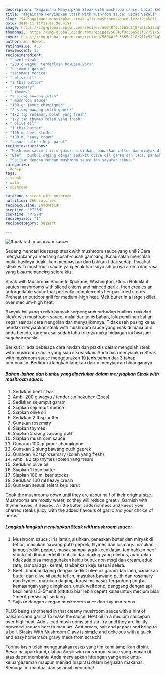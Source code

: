 ```yaml
---
description: "Bagaimana Menyiapkan Steak with mushroom sauce, Lezat Sekali"
title: "Bagaimana Menyiapkan Steak with mushroom sauce, Lezat Sekali"
slug: 194-bagaimana-menyiapkan-steak-with-mushroom-sauce-lezat-sekali
date: 2020-11-11T18:05:26.418Z
image: https://img-global.cpcdn.com/recipes/56040f0c3665d1f8/751x532cq70/steak-with-mushroom-sauce-foto-resep-utama.jpg
thumbnail: https://img-global.cpcdn.com/recipes/56040f0c3665d1f8/751x532cq70/steak-with-mushroom-sauce-foto-resep-utama.jpg
cover: https://img-global.cpcdn.com/recipes/56040f0c3665d1f8/751x532cq70/steak-with-mushroom-sauce-foto-resep-utama.jpg
author: Ann Howell
ratingvalue: 4.5
reviewcount: 13
recipeingredient:
- " beef steak"
- "200 g wagyu  tenderloin hokubee 2pcs"
- "sejumput garam"
- "sejumput merica"
- " olive oil"
- "2 tbsp butter"
- " rosemary"
- " thymes"
- "2 siung bawang putih"
- " mushroom sauce"
- "100 gr jamur champignon"
- "2 siung bawang putih geprek"
- "1/2 tsp rosemary boleh yang fresh"
- "1/2 tsp thymes boleh yang fresh"
- " olive oil"
- "1 tbsp butter"
- "100 ml beef stocks"
- "100 ml heavy cream"
- "sesuai selera keju parut"
recipeinstructions:
- "Mushroom sauce : iris jamur, sisihkan, panaskan butter dan minyak di teflon, masukan bawang putih geprek, thymes dan rosmary. masukan jamur, sedikit pepper, masak sampai agak kecoklatan, tambahkan beef stock (ini dibuat terlebih dahulu dari daging yang direbus, atau kalau tidak ada bisa menggunakan kaldu bubuk non msg) dan cream, aduk rata, sampai agak kental, tambahkan keju sesuai selera."
- "Beef : bumbui daging dengan sedikit olive oil garam dan lada, panaskan butter dan olive oil pada teflon, masukan bawang putih dan rosemary dan thymes, masukan daging, durasi memasak tergantung tingkat kematangan yang diinginkan, untuk well done, panggang dengan api kecil persisi 3-5menit (ditutup biar lebih cepet) kalau untuk medium bisa 2menit persisi api sedang."
- "Sajikan dengan dengan mushroom sauce dan sayuran rebus."
categories:
- Resep
tags:
- steak
- with
- mushroom

katakunci: steak with mushroom 
nutrition: 266 calories
recipecuisine: Indonesian
preptime: "PT23M"
cooktime: "PT57M"
recipeyield: "1"
recipecategory: Dessert

---
```



![Steak with mushroom sauce](https://img-global.cpcdn.com/recipes/56040f0c3665d1f8/751x532cq70/steak-with-mushroom-sauce-foto-resep-utama.jpg)

Sedang mencari ide resep steak with mushroom sauce yang unik? Cara menyiapkannya memang susah-susah gampang. Kalau salah mengolah maka hasilnya tidak akan memuaskan dan bahkan tidak sedap. Padahal steak with mushroom sauce yang enak harusnya sih punya aroma dan rasa yang bisa memancing selera kita.

Steak with Mushroom Sauce In Spokane, Washington, Gloria Holmdahl sautes mushrooms with sliced onions and minced garlic, then creates an unforgettable sauce that perfectly complements her pan-fried steaks. Preheat an outdoor grill for medium-high heat. Melt butter in a large skillet over medium-high heat.

Banyak hal yang sedikit banyak berpengaruh terhadap kualitas rasa dari steak with mushroom sauce, mulai dari jenis bahan, lalu pemilihan bahan segar sampai cara mengolah dan menyajikannya. Tidak usah pusing kalau hendak menyiapkan steak with mushroom sauce yang enak di mana pun anda berada, karena asal sudah tahu triknya maka hidangan ini bisa jadi suguhan spesial.


Berikut ini ada beberapa cara mudah dan praktis dalam mengolah steak with mushroom sauce yang siap dikreasikan. Anda bisa menyiapkan Steak with mushroom sauce menggunakan 19 jenis bahan dan 3 tahap pembuatan. Berikut ini langkah-langkah dalam menyiapkan hidangannya.

<!--inarticleads1-->

##### Bahan-bahan dan bumbu yang diperlukan dalam menyiapkan Steak with mushroom sauce:

1. Sediakan  beef steak
1. Ambil 200 g wagyu / tenderloin hokubee (2pcs)
1. Sediakan sejumput garam
1. Siapkan sejumput merica
1. Siapkan  olive oil
1. Sediakan 2 tbsp butter
1. Gunakan  rosemary
1. Siapkan  thymes
1. Siapkan 2 siung bawang putih
1. Siapkan  mushroom sauce
1. Gunakan 100 gr jamur champignon
1. Gunakan 2 siung bawang putih geprek
1. Gunakan 1/2 tsp rosemary (boleh yang fresh)
1. Ambil 1/2 tsp thymes (boleh yang fresh)
1. Sediakan  olive oil
1. Siapkan 1 tbsp butter
1. Siapkan 100 ml beef stocks
1. Sediakan 100 ml heavy cream
1. Gunakan sesuai selera keju parut


Cook the mushrooms down until they are about half of their original size. Mushrooms are mostly water, so they will reduce greatly. Garnish with thyme leaves, if desired. A little butter adds richness and keeps your charred steaks juicy, with the added flavours of garlic and your choice of herbs! 

<!--inarticleads2-->

##### Langkah-langkah menyiapkan Steak with mushroom sauce:

1. Mushroom sauce : iris jamur, sisihkan, panaskan butter dan minyak di teflon, masukan bawang putih geprek, thymes dan rosmary. masukan jamur, sedikit pepper, masak sampai agak kecoklatan, tambahkan beef stock (ini dibuat terlebih dahulu dari daging yang direbus, atau kalau tidak ada bisa menggunakan kaldu bubuk non msg) dan cream, aduk rata, sampai agak kental, tambahkan keju sesuai selera.
1. Beef : bumbui daging dengan sedikit olive oil garam dan lada, panaskan butter dan olive oil pada teflon, masukan bawang putih dan rosemary dan thymes, masukan daging, durasi memasak tergantung tingkat kematangan yang diinginkan, untuk well done, panggang dengan api kecil persisi 3-5menit (ditutup biar lebih cepet) kalau untuk medium bisa 2menit persisi api sedang.
1. Sajikan dengan dengan mushroom sauce dan sayuran rebus.


PLUS being smothered in that creamy mushroom sauce with a hint of balsamic and garlic! To make the sauce: Heat oil in a medium saucepan over high heat. Add sliced mushrooms and stir-fry until they are lightly browned, reduce heat to medium. Add cream, salt and pepper and bring to a boil. Steaks With Mushroom Gravy is simple and delicious with a quick and easy homemade gravy made from scratch! 

Terima kasih telah menggunakan resep yang tim kami tampilkan di sini. Besar harapan kami, olahan Steak with mushroom sauce yang mudah di atas dapat membantu Anda menyiapkan hidangan yang enak untuk keluarga/teman maupun menjadi inspirasi dalam berjualan makanan. Semoga bermanfaat dan selamat mencoba!
